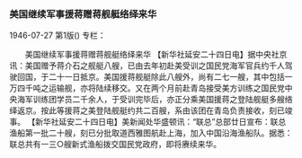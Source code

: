 ### 美国继续军事援蒋赠蒋舰艇络绎来华

1946-07-27
第1版()
专栏：

　　美国继续军事援蒋赠蒋舰艇络绎来华
    【新华社延安二十四日电】据中央社京讯：美国赠予蒋介石之舰艇八艘，已由去年初赴美受训之国民党海军官兵约千人驾驶回国，于二十一日抵京。美国援蒋舰艇除此八艘外，尚有二七一艘，其中包括一万四千吨之运输舰，亦将陆续移交。又在两个月前赴青岛接受美方训练之国民党中央海军训练团学员二千余人，于受训完毕后，亦正分乘美国援蒋之登陆舰艇多艘络绎返京。按此等援蒋之美登陆舰艇约共二百艘，系由该团在青岛负责接收，刻已竣事。
    【新华社延安二十四日电】美新闻处华盛顿讯：“联总”总部廿日宣布：联总渔船第一批二十艘，刻已分批取道西雅图航赴上海，加入中国沿海渔船队。据悉：联总共有一三○艘新式渔船拨交国民党政府，即将赓续来华。

